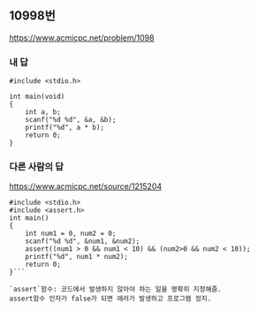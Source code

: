 ## 10998번    
https://www.acmicpc.net/problem/1098

### 내 답  
```  
#include <stdio.h>

int main(void)
{
    int a, b;
    scanf("%d %d", &a, &b);
    printf("%d", a * b);
    return 0;
}
```  

### 다른 사람의 답  
https://www.acmicpc.net/source/1215204  
```
#include <stdio.h>
#include <assert.h>
int main()
{
    int num1 = 0, num2 = 0;
    scanf("%d %d", &num1, &num2);
    assert((num1 > 0 && num1 < 10) && (num2>0 && num2 < 10));
    printf("%d", num1 * num2);
    return 0;
}```  

`assert`함수: 코드에서 발생하지 않아야 하는 일을 명확히 지정해줌.  
assert함수 인자가 false가 되면 에러가 발생하고 프로그램 정지.  
